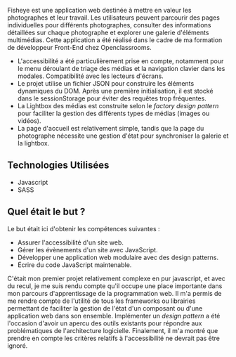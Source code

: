 Fisheye est une application web destinée à mettre en valeur les photographes et leur travail. Les utilisateurs peuvent parcourir des pages individuelles pour différents photographes, consulter des informations détaillées sur chaque photographe et explorer une galerie d'éléments multimédias. Cette application a été réalisé dans le cadre de ma formation de développeur Front-End chez Openclassrooms.

- L'accessibilité a été particulièrement prise en compte, notamment pour le menu déroulant de triage des médias et la navigation clavier dans les modales. Compatibilité avec les lecteurs d'écrans.
- Le projet utilise un fichier JSON pour construire les éléments dynamiques du DOM. Après une première initialisation, il est stocké dans le sessionStorage pour éviter des requêtes trop fréquentes.
- La Lightbox des médias est construite selon le _factory design pattern_ pour faciliter la gestion des différents types de médias (images ou vidéos).
-  La page d'accueil est relativement simple, tandis que la page du photographe nécessite une gestion d'état pour synchroniser la galerie et la lightbox.

## Technologies Utilisées
- Javascript
- SASS

## Quel était le but&nbsp;?
Le but était ici d'obtenir les compétences suivantes&nbsp;:
- Assurer l'accessibilité d'un site web.
- Gérer les évènements d'un site avec JavaScript.
- Développer une application web modulaire avec des design patterns.
- Écrire du code JavaScript maintenable.

C'était mon premier projet relativement complexe en pur javascript, et avec du recul, je me suis rendu compte qu'il occupe une place importante dans mon parcours d'apprentissage de la programmation web. Il m'a permis de me rendre compte de l'utilité de tous les frameworks ou librairies permettant de faciliter la gestion de l'état d'un composant ou d'une application web dans son ensemble. Implémenter un _design pattern_ a été l'occasion d'avoir un apercu des outils existants pour répondre aux problématiques de l'architecture logicielle. Finalement, il m'a montré que prendre en compte les critères relatifs à l'accessibilité ne devrait pas être ignoré.
